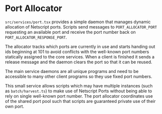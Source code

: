 # Port Allocator

`src/services/port.tsx` provides a simple daemon that manages dynamic
allocation of Netscript ports. Scripts send messages to
`PORT_ALLOCATOR_PORT` requesting an available port and receive the port
number back on `PORT_ALLOCATOR_RESPONSE_PORT`.

The allocator tracks which ports are currently in use and starts
handing out ids beginning at 101 to avoid conflicts with the
well-known port numbers statically assigned to the core services. When
a client is finished it sends a release message and the daemon clears
the port so that it can be reused.

The main service daemons are all unique programs and need to be
accessible to many other client programs so they use fixed port
numbers.

This small service allows scripts which may have multiple instances
(such as `batch/harvest.ts`) to make use of Netscript Ports without
being able to rely on single well-known port number. The port
allocator coordinates use of the shared port pool such that scripts
are guaranteed private use of their own port.
